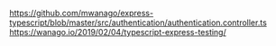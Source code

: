 https://github.com/mwanago/express-typescript/blob/master/src/authentication/authentication.controller.ts
https://wanago.io/2019/02/04/typescript-express-testing/